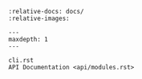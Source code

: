 ```{include} ../../README.md
:relative-docs: docs/
:relative-images:
```

```{toctree}
---
maxdepth: 1
---

cli.rst
API Documentation <api/modules.rst>
```
